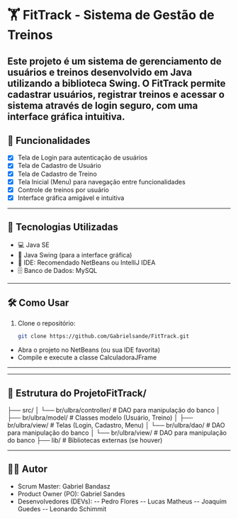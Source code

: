 # 🏋️ FitTrack - Sistema de Gestão de Treinos

Este projeto é um sistema de gerenciamento de usuários e treinos desenvolvido em Java utilizando a biblioteca Swing. O FitTrack permite cadastrar usuários, registrar treinos e acessar o sistema através de login seguro, com uma interface gráfica intuitiva.
---

## 📌 Funcionalidades

- [x] Tela de Login para autenticação de usuários 
- [x] Tela de Cadastro de Usuário
- [x] Tela de Cadastro de Treino  
- [x] Tela Inicial (Menu) para navegação entre funcionalidades
- [x] Controle de treinos por usuário  
- [x] Interface gráfica amigável e intuitiva  

---

## 🎯 Tecnologias Utilizadas
- 💻 Java SE
- 🧱 Java Swing (para a interface gráfica)
- 🧰 IDE: Recomendado NetBeans ou IntelliJ IDEA
- 🗄️ Banco de Dados: MySQL
---

## 🛠️ Como Usar

1. Clone o repositório:
   ```bash
   git clone https://github.com/Gabrielsande/FitTrack.git
 - Abra o projeto no NetBeans (ou sua IDE favorita)
 - Compile e execute a classe CalculadoraJFrame

---

---

## 📁 Estrutura do ProjetoFitTrack/

├── src/
│   └── br/ulbra/controller/          # DAO para manipulação do banco
│   ├── br/ulbra/model/        # Classes modelo (Usuário, Treino)
│   ├── br/ulbra/view/         # Telas (Login, Cadastro, Menu)
│   └── br/ulbra/dao/          # DAO para manipulação do banco
│   └── br/ulbra/view/          # DAO para manipulação do banco
├── lib/                       # Bibliotecas externas (se houver)


---

## 👨‍💻 Autor

- Scrum Master: Gabriel Bandasz
- Product Owner (PO): Gabriel Sandes
- Desenvolvedores (DEVs):
 -- Pedro Flores
 -- Lucas Matheus
 -- Joaquim Guedes
 -- Leonardo Schimmit
